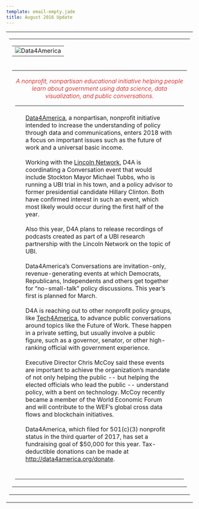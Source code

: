 ```yaml
---
template: email-empty.jade
title: August 2016 Update
---
```


<center>
   <table border="0" cellpadding="0" cellspacing="0" width="100%" id="backgroundTable" style="height:100%;">
      <tr>
         <td align="center" valign="top">
            <!-- // End Template Preheader \\ -->
            <table border="0" cellpadding="0" cellspacing="0" width="600" id="templateContainer">
               <tr>
                  <td align="center" valign="top">
                     <!-- // Begin Template Header \\ -->
                     <table border="0" cellpadding="0" cellspacing="0" width="100%" id="templateHeader">
                        <tr>
                           <td class="headerContent">
                              <!-- // Begin Module: Standard Header Image \\ -->
                              <img src="https://data4america.org/img/email-updates.jpg" style="max-width:600px;" mc:label="header_image" mc:edit="header_image" mc:allowdesigner="" mc:allowtext="" alt="Data4America">
                              <!-- // End Module: Standard Header Image \\ -->
                           </td>
                        </tr>
                     </table>
                     <!-- // End Template Header \\ -->
                  </td>
               </tr>
               <tr>
                  <td align="center" valign="top">
                     <!-- // Begin Template Body \\ -->
                     <table border="0" cellpadding="10" cellspacing="0" width="100%" id="templateBody">
                        <tr>
                           <td valign="top" class="bodyContent">
                              <h4 style="color:#CC0505; font-weight:300; font-style:italic; margin: 1em 0px; text-align:center;">A nonprofit, nonpartisan educational initiative helping people learn about government using data science, data visualization, and public conversations.</h4>
                              <!-- // Begin Module: Standard Content \\ -->
                              <table border="0" cellpadding="10" cellspacing="0" width="100%">
                                 <tr>
                                    <td valign="top">
                                       <div style="padding:20px;">
                                          <a href="https://data4america.org/">Data4America</a>, a nonpartisan, nonprofit initiative intended to increase the understanding of policy through data and communications, enters 2018 with a focus on important issues such as the future of work and a universal basic income.
                                          <br>
                                          <br>
                                          Working with the <a href="http://joinlincoln.org/">Lincoln Network</a>, D4A is coordinating a Conversation event that would include Stockton Mayor Michael Tubbs, who is running a UBI trial in his town, and a policy advisor to former presidential candidate Hillary Clinton. Both have confirmed interest in such an event, which most likely would occur during the first half of the year.
                                          <br>
                                          <br>
                                          Also this year, D4A plans to release recordings of podcasts created as part of a UBI research partnership with the Lincoln Network on the topic of UBI.
                                          <br>
                                          <br>
                                          Data4America’s Conversations are invitation-only, revenue-generating events at which Democrats, Republicans, Independents and others get together for “no-small-talk” policy discussions. This year’s first is planned for March.
                                          <br>
                                          <br>
                                          D4A is reaching out to other nonprofit policy groups, like <a href="http://www.t4a.org/">Tech4America</a>, to advance public conversations around topics like the Future of Work. These happen in a private setting, but usually involve a public figure, such as a governor, senator, or other high-ranking official with government experience.
                                          <br>
                                          <br>
                                          Executive Director Chris McCoy said these events are important to achieve the organization’s mandate of not only helping the public -- but helping the elected officials who lead the public -- understand policy, with a bent on technology. McCoy recently became a member of the World Economic Forum and will contribute to the WEF’s global cross data flows and blockchain initiatives.
                                          <br>
                                          <br>
                                          Data4America, which filed for 501(c)(3) nonprofit status in the third quarter of 2017, has set a fundraising goal of $50,000 for this year. Tax-deductible donations can be made at <a href="http://data4america.org/donate">http://data4america.org/donate</a>.
                                          <br>
                                          <br>
                                       </div>
                                    </td>
                                 </tr>
                              </table>
                              <!-- // End Module: Standard Content \\ -->
                           </td>
                        </tr>
                     </table>
                  </td>
               </tr>
            </table>
            <!-- // End Template Body \\ -->
         </td>
      </tr>
   </table>
</center>
